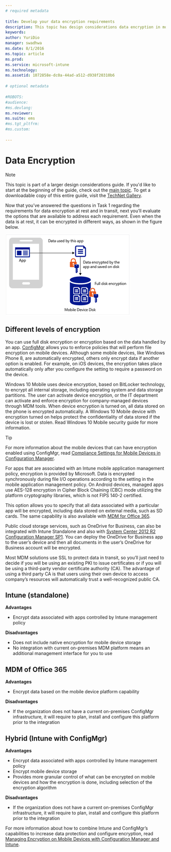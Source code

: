 ```yaml
---
# required metadata

title: Develop your data encryption requirements
description: This topic has design considerations data encryption in mobile devices. This topic is part of a larger set of articles about Mobile Device Management Design Considerations. 
keywords:
author: YuriDio
manager: swadhwa
ms.date: 8/1/2016
ms.topic: article
ms.prod:
ms.service: microsoft-intune
ms.technology:
ms.assetid: 1072858e-dc0a-44ad-a512-d938f20310b6

# optional metadata

#ROBOTS:
#audience:
#ms.devlang:
ms.reviewer: 
ms.suite: ems
#ms.tgt_pltfrm:
#ms.custom:

---
```


# Data Encryption

>[!NOTE]
>This topic is part of a larger design considerations guide. If you'd like to start at the beginning of the guide, check out the [main topic](mdm-design-considerations-guide.md). To get a downloadable copy of this entire guide, visit the [TechNet Gallery](https://gallery.technet.microsoft.com/Mobile-Device-Management-7d401582).

Now that you’ve answered the questions in Task 1 regarding the requirements for data encryption at rest and in transit, next you’ll evaluate the options that are available to address each requirement. Even when the data is at rest, it can be encrypted in different ways, as shown in the figure below.

![Mobile Device Disk](./media/MDM_Figure_09.png)

## Different levels of encryption

You can use full disk encryption or encryption based on the data handled by an app. [ConfigMgr](https://technet.microsoft.com/library/dn919655.aspx) allows you to enforce policies that will perform file encryption on mobile devices. Although some mobile devices, like Windows Phone 8, are automatically encrypted, others only encrypt data if another option is enabled. For example, on iOS devices, the encryption takes place automatically only after you configure the setting to require a password on the device. 

Windows 10 Mobile uses device encryption, based on BitLocker technology, to encrypt all internal storage, including operating system and data storage partitions. The user can activate device encryption, or the IT department can activate and enforce encryption for company-managed devices through MDM tools. When device encryption is turned on, all data stored on the phone is encrypted automatically. A Windows 10 Mobile device with encryption turned on helps protect the confidentiality of data stored if the device is lost or stolen. Read Windows 10 Mobile security guide for more information.

>[!TIP] 
> For more information about the mobile devices that can have encryption enabled using ConfigMgr, read [Compliance Settings for Mobile Devices in Configuration Manager](https://technet.microsoft.com/library/dn376523.aspx).

For apps that are associated with an Intune mobile application management policy, encryption is provided by Microsoft. Data is encrypted synchronously during file I/O operations according to the setting in the mobile application management policy. On Android devices, managed apps use AES-128 encryption in Cipher Block Chaining (CBC) mode utilizing the platform cryptography libraries, which is not FIPS 140-2 certified. 

This option allows you to specify that all data associated with a particular app will be encrypted, including data stored on external media, such as SD cards. The same capability is also available with [MDM for Office 365](https://technet.microsoft.com/library/ms.o365.cc.devicepolicysupporteddevice.aspx). 

Public cloud storage services, such as OneDrive for Business, can also be integrated with Intune Standalone and also with [System Center 2012 R2 Configuration Manager SP1](https://technet.microsoft.com/library/mt131422.aspx). You can deploy the OneDrive for Business app to the user’s device and then all documents in the user’s OneDrive for Business account will be encrypted. 

Most MDM solutions use SSL to protect data in transit, so you’ll just need to decide if you will be using an existing PKI to issue certificates or if you will be using a third-party vendor certificate authority (CA). The advantage of using a third party CA is that users using their own device to access company’s resources will automatically trust a well-recognized public CA. 

## Intune (standalone)

**Advantages** 

- Encrypt data associated with apps controlled by Intune management policy

**Disadvantages** 

- Does not include native encryption for mobile device storage
- No integration with current on-premises MDM platform means an additional management interface for you to use

## MDM of Office 365

**Advantages**

- Encrypt data based on the mobile device platform capability

**Disadvantages**

- If the organization does not have a current on-premises ConfigMgr infrastructure, it will require to plan, install and configure this platform prior to the integration

## Hybrid (Intune with ConfigMgr)

**Advantages**

- Encrypt data associated with apps controlled by Intune management policy
- Encrypt mobile device storage
- Provides more granular control of what can be encrypted on mobile devices and how the encryption is done, including selection of the encryption algorithm

**Disadvantages**

- If the organization does not have a current on-premises ConfigMgr infrastructure, it will require to plan, install and configure this platform prior to the integration

For more information about how to combine Intune and ConfigMgr’s capabilities to increase data protection and configure encryption, read [Managing Encryption on Mobile Devices with Configuration Manager and Intune](http://blogs.technet.com/b/pauljones/archive/2014/08/04/managing-encryption-on-mobile-devices-with-configuration-manager-and-intune.aspx).
